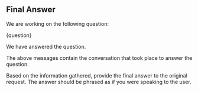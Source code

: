 ## Final Answer

We are working on the following question:

{question}

We have answered the question.

The above messages contain the conversation that took place to answer the question.

Based on the information gathered, provide the final answer to the original request.
The answer should be phrased as if you were speaking to the user.
